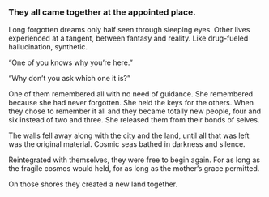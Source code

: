 ### They all came together at the appointed place. 

Long forgotten dreams only half seen through sleeping eyes. Other lives experienced at a tangent, between fantasy and reality. Like drug-fueled hallucination, synthetic.

“One of you knows why you’re here.” 

“Why don’t you ask which one it is?” 

One of them remembered all with no need of guidance. She remembered because she had never forgotten. She held the keys for the others. When they chose to remember it all and they became totally new people, four and six instead of two and three. She released them from their bonds of selves.

The walls fell away along with the city and the land, until all that was left was the original material. Cosmic seas bathed in darkness and silence.

Reintegrated with themselves, they were free to begin again. For as long as the fragile cosmos would held, for as long as the mother’s grace permitted. 

On those shores they created a new land together. 